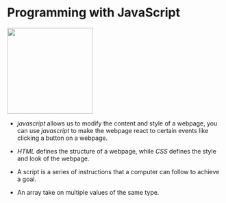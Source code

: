 # **Programming with JavaScript**

<img src="https://1000logos.net/wp-content/uploads/2020/09/JavaScript-Logo.png" width="200">

- _javascript_ allows us to modify the content and style of a webpage, you can use _javascript_ to make the webpage react to certain events like clicking a button on a webpage.

- _HTML_ defines the structure of a webpage, while _CSS_ defines the style and look of the webpage.

- A script is a series of instructions that a computer can follow to achieve a goal.

- An array take on multiple values of the same type.
